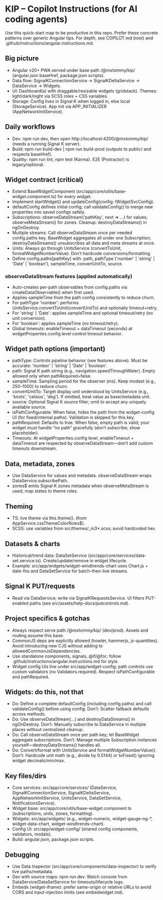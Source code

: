 # KIP – Copilot Instructions (for AI coding agents)

Use this quick-start map to be productive in this repo. Prefer these concrete patterns over generic Angular tips. For depth, see COPILOT.md (root) and .github/instructions/angular.instructions.md.

## Big picture
- Angular v20+ PWA served under base path /@mxtommy/kip/ (angular.json baseHref, package.json scripts).
- Data flow: SignalKConnectionService → SignalKDeltaService → DataService → Widgets.
- UI: Dashboard(s) with draggable/resizable widgets (gridstack). Themes: light/dark/night via SCSS roles + CSS variables.
- Storage: Config lives in Signal K when logged in, else local (StorageService). App init via APP_INITIALIZER (AppNetworkInitService).

## Daily workflows
- Dev: npm run dev, then open http://localhost:4200/@mxtommy/kip/ (needs a running Signal K server).
- Build: npm run build-dev | npm run build-prod (outputs to public/ and respects baseHref).
- Quality: npm run lint, npm test (Karma). E2E (Protractor) is legacy/optional.

## Widget contract (critical)
- Extend BaseWidgetComponent (src/app/core/utils/base-widget.component.ts) for every widget.
- Implement startWidget() and updateConfig(config: IWidgetSvcConfig).
- defaultConfig defines initial config; call validateConfig() to merge new properties into saved configs safely.
- Subscriptions: observeDataStream('pathKey', next => ...) for values; observeMetaStream() for zones. Cleanup: destroyDataStreams() in ngOnDestroy.
- Multiple streams: Call observeDataStream once per needed config.paths key. BaseWidget aggregates all under one Subscription; destroyDataStreams() unsubscribes all data and meta streams at once.
- Units: Always go through UnitsService (convertToUnit, formatWidgetNumberValue). Don’t hardcode conversions/formatting.
- Define config.paths[pathKey] with: path, pathType ('number' | 'string' | 'Date' | 'boolean'), sampleTime, convertUnitTo, source.

### observeDataStream features (applied automatically)
- Auto-creates per-path observables from config.paths via createDataObservable() when first used.
- Applies sampleTime from the path config consistently to reduce churn.
- For pathType 'number': performs UnitsService.convertToUnit(convertUnitTo) and optionally timeout+retry.
- For 'string' | 'Date': applies sampleTime and optional timeout/retry (no unit conversion).
- For 'boolean': applies sampleTime (no timeout/retry).
- Global timeouts: enableTimeout + dataTimeout (seconds) at widgetProperties.config level control timeout behavior.

## Widget path options (important)
- pathType: Controls pipeline behavior (see features above). Must be accurate: 'number' | 'string' | 'Date' | 'boolean'.
- path: Signal K path string (e.g., navigation.speedThroughWater). Empty allowed only when pathRequired=false.
- sampleTime: Sampling period for the observer (ms). Keep modest (e.g., 250–1000) to reduce churn.
- convertUnitTo: Target display unit understood by UnitsService (e.g., 'knots', 'celsius', 'deg'). If omitted, treat value as base/metadata unit.
- source: Optional Signal K source filter; omit to accept any uniquely available source.
- isPathConfigurable: When false, hides the path from the widget-config UI (for fixed/internal paths). Validation is skipped for this key.
- pathRequired: Defaults to true. When false, empty path is valid; your widget must handle “no path” gracefully (don’t subscribe; show placeholder).
- Timeouts: At widgetProperties.config level, enableTimeout + dataTimeout are respected by observeDataStream—don’t add custom timeouts downstream.

## Data, metadata, zones
- Use DataService for values and metadata. observeDataStream wraps DataService.subscribePath.
- zones$ emits Signal K zones metadata when observeMetaStream is used; map states to theme roles.

## Theming
- TS: live theme via this.theme().<role> (from AppService.cssThemeColorRoles$).
- SCSS: use variables from src/themes/_m3*.scss; avoid hardcoded hex.

## Datasets & charts
- Historical/trend data: DataSetService (src/app/core/services/data-set.service.ts). Create/update/remove in widget lifecycle.
- Example: src/app/widgets/widget-windtrends-chart uses Chart.js + date-fns and DataSetService for batch-then-live streams.

## Signal K PUT/requests
- Read via DataService; write via SignalKRequestsService. UI filters PUT-enabled paths (see src/assets/help-docs/putcontrols.md).

## Project specifics & gotchas
- Always respect serve path /@mxtommy/kip/ (dev/prod). Assets and routing assume this base.
- CommonJS deps are explicitly allowed (howler, hammerjs, js-quantities). Avoid introducing new CJS without adding to allowedCommonJsDependencies.
- Use standalone components, signals, @if/@for; follow .github/instructions/angular.instructions.md for style.
- Widget config UIs live under src/app/widget-config; path controls use custom validators (no Validators.required). Respect isPathConfigurable and pathRequired.

## Widgets: do this, not that
- Do: Define a complete defaultConfig (including config.paths) and call validateConfig() before using config. Don’t: Scatter fallback defaults across methods.
- Do: Use observeDataStream(...) and destroyDataStreams() in ngOnDestroy. Don’t: Manually subscribe to DataService in multiple places without centralized cleanup.
- Do: Call observeDataStream once per path key; let BaseWidget aggregate subscriptions. Don’t: Manage multiple Subscription instances yourself—destroyDataStreams() handles all.
- Do: Convert/format with UnitsService and formatWidgetNumberValue(). Don’t: Hardcode unit math (e.g., divide by 0.5144) or toFixed() ignoring widget decimals/min/max.

## Key files/dirs
- Core services: src/app/core/services/ (DataService, SignalKConnectionService, SignalKDeltaService, AppNetworkInitService, UnitsService, DataSetService, NotificationsService).
- Widget base: src/app/core/utils/base-widget.component.ts (subscriptions, units, zones, formatting).
- Widgets: src/app/widgets/ (e.g., widget-numeric, widget-gauge-ng-*, widget-data-chart, widget-windtrends-chart).
- Config UI: src/app/widget-config/ (shared config components, validators, modals).
- Build: angular.json, package.json scripts.

## Debugging
- Use Data Inspector (src/app/core/components/data-inspector) to verify live paths/metadata.
- Dev with source maps: npm run dev. Watch console from DataService/DataSetService for timeouts/lifecycle logs.
- Embeds (widget-iframe): prefer same-origin or relative URLs to avoid CORS and input-injection limits (see embedwidget.md).
